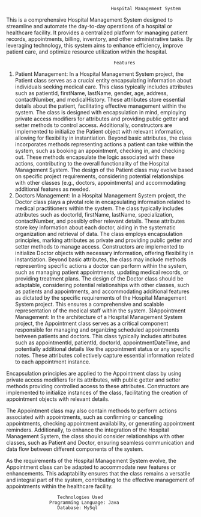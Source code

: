                                            Hospital Management System
This is a comprehensive Hospital Management System designed to streamline and automate the day-to-day operations of a hospital or healthcare facility.
It provides a centralized platform for managing patient records, appointments, billing, inventory, and other administrative tasks. 
By leveraging technology, this system aims to enhance efficiency, improve patient care, and optimize resource utilization within the hospital.

                                            Features
1) Patient Management:
In a Hospital Management System project, the Patient class serves as a crucial entity encapsulating information about individuals seeking medical care. This class typically includes attributes such as patientId, firstName, lastName, gender, age, address, contactNumber, and medicalHistory. These attributes store essential details about the patient, facilitating effective management within the system. The class is designed with encapsulation in mind, employing private access modifiers for attributes and providing public getter and setter methods to control access. Additionally, constructors are implemented to initialize the Patient object with relevant information, allowing for flexibility in instantiation. Beyond basic attributes, the class incorporates methods representing actions a patient can take within the system, such as booking an appointment, checking in, and checking out. These methods encapsulate the logic associated with these actions, contributing to the overall functionality of the Hospital Management System. The design of the Patient class may evolve based on specific project requirements, considering potential relationships with other classes (e.g., doctors, appointments) and accommodating additional features as needed.
3) Doctors Management:
In a Hospital Management System project, the Doctor class plays a pivotal role in encapsulating information related to medical practitioners within the system. The class typically includes attributes such as doctorId, firstName, lastName, specialization, contactNumber, and possibly other relevant details. These attributes store key information about each doctor, aiding in the systematic organization and retrieval of data. The class employs encapsulation principles, marking attributes as private and providing public getter and setter methods to manage access. Constructors are implemented to initialize Doctor objects with necessary information, offering flexibility in instantiation. Beyond basic attributes, the class may include methods representing specific actions a doctor can perform within the system, such as managing patient appointments, updating medical records, or providing treatment plans. The design of the Doctor class should be adaptable, considering potential relationships with other classes, such as patients and appointments, and accommodating additional features as dictated by the specific requirements of the Hospital Management System project. This ensures a comprehensive and scalable representation of the medical staff within the system.
3)Appointment Management:
In the architecture of a Hospital Management System project, the Appointment class serves as a critical component responsible for managing and organizing scheduled appointments between patients and doctors. This class typically includes attributes such as appointmentId, patientId, doctorId, appointmentDateTime, and potentially additional details like the appointment status or any specific notes. These attributes collectively capture essential information related to each appointment instance.

Encapsulation principles are applied to the Appointment class by using private access modifiers for its attributes, with public getter and setter methods providing controlled access to these attributes. Constructors are implemented to initialize instances of the class, facilitating the creation of appointment objects with relevant details.

The Appointment class may also contain methods to perform actions associated with appointments, such as confirming or canceling appointments, checking appointment availability, or generating appointment reminders. Additionally, to enhance the integration of the Hospital Management System, the class should consider relationships with other classes, such as Patient and Doctor, ensuring seamless communication and data flow between different components of the system.

As the requirements of the Hospital Management System evolve, the Appointment class can be adapted to accommodate new features or enhancements. This adaptability ensures that the class remains a versatile and integral part of the system, contributing to the effective management of appointments within the healthcare facility.









                       Technologies Used
                    Programming Language: Java
                       Database: MySql
